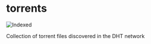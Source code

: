 torrents 
========
![Indexed](https://img.shields.io/badge/indexed-136332-blue)

Collection of torrent files discovered in the DHT network
